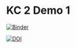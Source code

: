 # KC 2 Demo 1 

[![Binder](https://mybinder.org/badge.svg)](https://mybinder.org/v2/gh/mlev71/KC2-Demo1/1db50355d1a22b3cc55abdd957e115ccd1fc2e3f?filepath=demo.ipynb)

[![DOI](https://zenodo.org/badge/DOI/10.5281/zenodo.1345736.svg)](https://doi.org/10.5281/zenodo.1345736)



